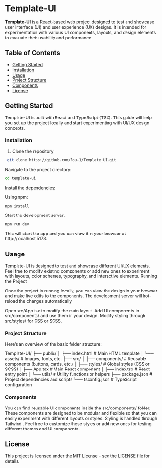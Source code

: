 # Template-UI

**Template-UI** is a React-based web project designed to test and showcase user interface (UI) and user experience (UX) designs. It is intended for experimentation with various UI components, layouts, and design elements to evaluate their usability and performance.

## Table of Contents
- [Getting Started](#getting-started)
- [Installation](#installation)
- [Usage](#usage)
- [Project Structure](#project-structure)
- [Components](#components)
- [License](#license)

## Getting Started

Template-UI is built with React and TypeScript (TSX). This guide will help you set up the project locally and start experimenting with UI/UX design concepts.

### Installation

1. Clone the repository:

  ```bash
   git clone https://github.com/Pou-1/Template_UI.git
  ```
Navigate to the project directory:

  ```bash
  cd template-ui
  ```

Install the dependencies:

Using npm:

  ```bash
  npm install
  ```

Start the development server:

  ```bash
  npm run dev
  ```

  This will start the app and you can view it in your browser at http://localhost:5173.

## Usage

Template-UI is designed to test and showcase different UI/UX elements. Feel free to modify existing components or add new ones to experiment with layouts, color schemes, typography, and interactive elements.
Running the Project

Once the project is running locally, you can view the design in your browser and make live edits to the components. The development server will hot-reload the changes automatically.

Open src/App.tsx to modify the main layout.
Add UI components in src/components/ and use them in your design.
Modify styling through src/styles/ for CSS or SCSS.

### Project Structure

Here’s an overview of the basic folder structure:

Template-UI/
├── public/
│   ├── index.html           # Main HTML template
│   └── assets/              # Images, fonts, etc.
├── src/
│   ├── components/          # Reusable components (buttons, cards, etc.)
│   ├── styles/              # Global styles (CSS or SCSS)
│   ├── App.tsx              # Main React component
│   ├── index.tsx            # React entry point
│   └── utils/               # Utility functions or helpers
├── package.json             # Project dependencies and scripts
└── tsconfig.json            # TypeScript configuration

### Components

You can find reusable UI components inside the src/components/ folder. These components are designed to be modular and flexible so that you can easily experiment with different layouts or styles.
Styling is handled through Tailwind . Feel free to customize these styles or add new ones for testing different themes and UI components.

## License

This project is licensed under the MIT License - see the LICENSE file for details.